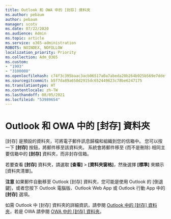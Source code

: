 ```yaml
---
title: Outlook 和 OWA 中的 [封存] 資料夾
ms.author: pebaum
author: pebaum
manager: scotv
ms.date: 07/22/2020
ms.audience: Admin
ms.topic: article
ms.service: o365-administration
ROBOTS: NOINDEX, NOFOLLOW
localization_priority: Priority
ms.collection: Adm_O365
ms.custom:
- "1903"
- "3100008"
ms.openlocfilehash: c74f3c395baac3acb06517a0a7abeda20b264b925b569e7ddef16efbbafa8e25
ms.sourcegitcommit: b5f7da89a650d2915dc652449623c78be6247175
ms.translationtype: HT
ms.contentlocale: zh-TW
ms.lasthandoff: 08/05/2021
ms.locfileid: "53989654"
---
```

# <a name="archive-folder-in-outlook-and-owa"></a>Outlook 和 OWA 中的 [封存] 資料夾

[封存] 是預設的資料夾，可將電子郵件訊息歸檔和組織到您的信箱中。 您可以按一下 **[封存]** 按鈕，將郵件移至該資料夾。 系統會將郵件移至 (而不是刪除) 相同主要信箱中的 **[封存]** 資料夾，而非封存信箱。

若要查看 **[封存]** 資料夾，請選取 **[查看]** > **[資料夾窗格]**，然後選擇 **[標準]** 來顯示 [資料夾清單]。

**注意** 如果郵件自動移至 Outlook [封存] 資料夾，您可能是使用 Outlook 的 [倒退鍵]，或者您按下 Outlook 電腦版、Outlook Web App 或 Outlook 行動 App 中的 **[封存]** 選項。

如需 Outlook 中 [封存] 資料夾的詳細資訊，請參閱 [ Outlook 中的 [封存] 資料夾](https://support.office.com/article/archive-in-outlook-for-windows-25f75777-3cdc-4c77-9783-5929c7b47028)，若是 OWA 請參閱 [OWA 中的 [封存] 資料夾](https://support.office.com/article/organize-your-inbox-with-archive-sweep-and-other-tools-in-outlook-on-the-web-49b26f63-6399-4b4a-a580-14b9b1efe96d?ui=en-US&rs=en-US&ad=US)。